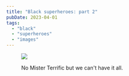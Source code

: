 ```yaml
---
title: "Black superheroes: part 2"
pubDate: 2023-04-01
tags: 
  - "black"
  - "superheroes"
  - "images"
---
```


<figure>

[![](/images/zectiexmwcmehiqawosp-668x1024.jpg)](https://en.wikipedia.org/wiki/List_of_black_superheroes)

<figcaption>

No Mister Terrific but we can't have it all.

</figcaption>

</figure>
